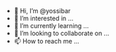 - 👋 Hi, I’m @yossibar
- 👀 I’m interested in ...
- 🌱 I’m currently learning ...
- 💞️ I’m looking to collaborate on ...
- 📫 How to reach me ...

<!---
yossibar/yossibar is a ✨ special ✨ repository because its `README.md` (this file) appears on your GitHub profile.
You can click the Preview link to take a look at your changes.
--->
